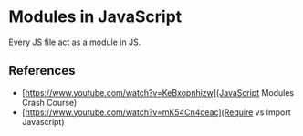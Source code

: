 # Modules in JavaScript

 Every JS file act as a module in JS. 




 ## References

* [https://www.youtube.com/watch?v=KeBxopnhizw](JavaScript Modules Crash Course)
* [https://www.youtube.com/watch?v=mK54Cn4ceac](Require vs Import Javascript)